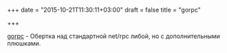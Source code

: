 +++
date = "2015-10-21T11:30:11+03:00"
draft = false
title = "gorpc"

+++

<p><a href="https://github.com/valyala/gorpc">gorpc</a>&nbsp;- Обертка над стандартной net/rpc либой, но с дополнительными плюшками.</p>

